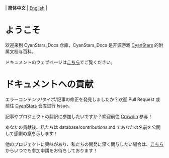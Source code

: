 \| **简体中文** | [English](README.en.md) |

# ようこそ

欢迎来到 CyanStars_Docs 仓库，CyanStars_Docs 是开源游戏 [CyanStars](https://github.com/IPOL-Studio/CyanStars) 的附属文档与百科。

ドキュメントのウェブページは[こちら](https://ipol-studio.github.io/CyanStars_Docs)でご覧ください。

# ドキュメントへの貢献

エラーコンテンツ/タイポ/記事の修正を発見しましたか？欢迎 Pull Request 或前往 [CyanStars](https://github.com/IPOL-Studio/CyanStars) 仓库进行 Issue。

記事やプロジェクトの翻訳に参加したいですか？欢迎前往 [Crowdin](https://zh.crowdin.com/project/cyanstars) 参与！  <!-- // Crowdin 翻译员请注意，翻译时请将此链接中的 zh. 改为你的语言标记。 -->

あなたの貢献後、私たちは database/contributions.md であなたの名前を公開して感謝の意を示します！

他のプロジェクトに興味があり、私たちの開発に深く関与したい場合は、[こちら](http://chenluan.mikecrm.com/JeKq3DU) からいつでも参加申請をお待ちしております！
